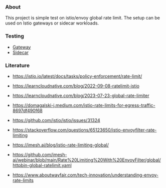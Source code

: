 ### About

This project is simple test on istio/envoy global rate limit.
The setup can be used on Istio gateways or sidecar workloads.

### Testing

- [Gateway](/testing/gateway-rate-limit)
- [Sidecar](/testing/sidecar-rate-limit)

### Literature
- https://istio.io/latest/docs/tasks/policy-enforcement/rate-limit/
- https://learncloudnative.com/blog/2022-09-08-ratelimit-istio
- https://learncloudnative.com/blog/2023-07-23-global-rate-limiter
- https://domagalski-j.medium.com/istio-rate-limits-for-egress-traffic-8697df490f68

- https://github.com/istio/istio/issues/31324
- https://stackoverflow.com/questions/65123650/istio-envoyfilter-rate-limiting
- https://imesh.ai/blog/istio-rate-limiting-global/
- https://github.com/imesh-ai/webinar/blob/main/Rate%20Limiting%20With%20EnvoyFilter/global/httpbin-global-ratelimit.yaml
- https://www.aboutwayfair.com/tech-innovation/understanding-envoy-rate-limits

